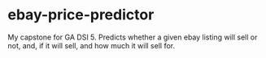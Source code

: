 # ebay-price-predictor
My capstone for GA DSI 5. Predicts whether a given ebay listing will sell or not, and, if it will sell, and how much it will sell for.
